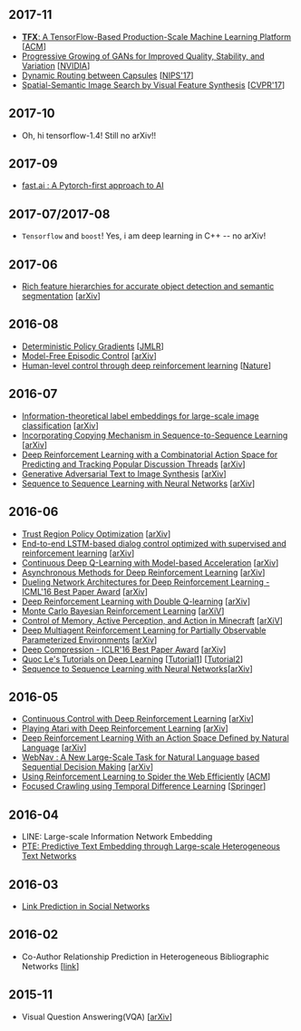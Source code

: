## 2017-11
- [**TFX**: A TensorFlow-Based Production-Scale Machine Learning Platform](https://github.com/domarps/papers-i-read/blob/master/TFX.md) [[ACM](https://dl.acm.org/citation.cfm?id=3098021)]
- [Progressive Growing of GANs for Improved Quality, Stability, and Variation](https://github.com/domarps/papers-i-read/blob/master/ProGroGAN.md) [[NVIDIA](http://research.nvidia.com/publication/2017-10_Progressive-Growing-of)]
- [Dynamic Routing between Capsules](https://github.com/domarps/papers-i-read/blob/master/capsule.md) [[NIPS'17](http://papers.nips.cc/paper/6975-dynamic-routing-between-capsules.pdf)]
- [Spatial-Semantic Image Search by Visual Feature Synthesis](https://github.com/domarps/papers-i-read/blob/master/spatial_search.md) [[CVPR'17](http://web.cecs.pdx.edu/~fliu/papers/cvpr2017-search.pdf)]


## 2017-10
- Oh, hi tensorflow-1.4! Still no arXiv!!

## 2017-09
- [fast.ai : A Pytorch-first approach to AI](http://www.fast.ai/2017/09/08/introducing-pytorch-for-fastai/)

## 2017-07/2017-08
- `Tensorflow` and `boost`! Yes, i am deep learning in C++ -- no arXiv!


## 2017-06
- [Rich feature hierarchies for accurate object detection and semantic segmentation](https://github.com/domarps/papers-i-read/blob/master/R-CNN.md) [[arXiv](https://arxiv.org/abs/1311.2524)]


## 2016-08
- [Deterministic Policy Gradients](https://github.com/domarps/papers-i-read/blob/master/deterministicPolicyGradients) [[JMLR](http://jmlr.org/proceedings/papers/v32/silver14.pdf)]
- [Model-Free Episodic Control](https://github.com/domarps/papers-i-read/blob/master/modelFreeEpisodicControl.md) [[arXiv](https://arxiv.org/abs/1606.04460)]
- [Human-level control through deep reinforcement learning](https://github.com/domarps/papers-i-read/blob/master/humanLevelControl.md) [[Nature](http://www.nature.com/nature/journal/v518/n7540/full/nature14236.html)]

## 2016-07
- [Information-theoretical label embeddings for
large-scale image classification](https://github.com/domarps/papers-i-read/blob/master/infoTheoreticalEmb.md) [[arXiv](https://arxiv.org/abs/1607.05691)]
- [Incorporating Copying Mechanism in Sequence-to-Sequence Learning](https://github.com/domarps/papers-i-read/blob/master/copyMechanism.md) [[arXiv](https://arxiv.org/abs/1603.06393)]
- [Deep Reinforcement Learning with a Combinatorial Action Space for Predicting and Tracking Popular Discussion Threads](https://github.com/domarps/papers-i-read/blob/master/discussionThreads.md) [[arXiv](https://arxiv.org/abs/1606.03667)]
- [Generative Adversarial Text to Image Synthesis](https://github.com/domarps/papers-i-read/blob/master/genAdversarial.md) [[arXiv](https://arxiv.org/abs/1605.05396)]
- [Sequence to Sequence Learning with Neural Networks](https://github.com/domarps/papers-i-read/blob/master/seq2Seq.md) [[arXiv](https://arxiv.org/abs/1409.3215)]

## 2016-06
- [Trust Region Policy Optimization](https://github.com/domarps/papers-i-read/blob/master/trustBasedOptimization.md) [[arXiv](https://arxiv.org/abs/1502.05477)]
- [End-to-end LSTM-based dialog control optimized with supervised and reinforcement learning](https://github.com/domarps/papers-i-read/blob/master/end-to-end-LSTM.md) [[arXiv](https://arxiv.org/abs/1606.01269#)]
- [Continuous Deep Q-Learning with Model-based Acceleration](https://github.com/domarps/papers-i-read/blob/master/contDeepRL.md) [[arXiv](http://arxiv.org/abs/1603.00748)]
- [Asynchronous Methods for Deep Reinforcement Learning](https://github.com/domarps/papers-i-read/blob/master/asyncMethodsDRL.md) [[arXiv](https://arxiv.org/abs/1602.01783)]
- [Dueling Network Architectures for Deep Reinforcement Learning - ICML'16 Best Paper Award](https://github.com/domarps/papers-i-read/blob/master/duelingNetworkArch.md) [[arXiv](http://arxiv.org/abs/1511.06581)]
- [Deep Reinforcement Learning with Double Q-learning](https://github.com/domarps/papers-i-read/blob/master/doubleQLearning.md) [[arXiv](http://arxiv.org/abs/1509.06461)]
- [Monte Carlo Bayesian Reinforcement Learning](https://github.com/domarps/papers-i-read/blob/master/MonteCarloBayesianRL.md) [[arXiV](http://arxiv.org/abs/1206.6449)]
- [Control of Memory, Active Perception, and Action in Minecraft](https://github.com/domarps/papers-i-read/blob/master/mineCraft.md) [[arXiV](http://arxiv.org/abs/1605.09128)]
- [Deep Multiagent Reinforcement Learning for Partially Observable Parameterized Environments](https://github.com/domarps/papers-i-read/blob/master/multiAgentRL.md) [[arXiv](http://arxiv.org/pdf/1511.04143.pdf)]
- [Deep Compression - ICLR'16 Best Paper Award](https://github.com/domarps/papers-i-read/blob/master/deepCompression.md) [[arXiv](http://arxiv.org/abs/1510.00149)]
- [Quoc Le's Tutorials on Deep Learning](http://www.trivedigaurav.com/blog/quoc-les-lectures-on-deep-learning/) [[Tutorial1](https://cs.stanford.edu/~quocle/tutorial1.pdf)] [[Tutorial2](https://cs.stanford.edu/~quocle/tutorial2.pdf)]
- [Sequence to Sequence Learning with Neural Networks](seq2Seq.md)[[arXiv](https://arxiv.org/abs/1409.3215)]

## 2016-05
- [Continuous Control with Deep Reinforcement Learning](https://github.com/domarps/papers-i-read/blob/master/contControlDRL.md) [[arXiv](http://arxiv.org/abs/1509.02971)]
- [Playing Atari with Deep Reinforcement Learning](https://github.com/domarps/papers-i-read/blob/master/playingAtari.md) [[arXiv](https://arxiv.org/abs/1312.5602)]
- [Deep Reinforcement Learning With an Action Space Defined by Natural Language](https://github.com/domarps/papers-i-read/blob/master/DRRN.md) [[arXiv](http://arxiv.org/abs/1511.04636)]
- [WebNav : A New Large-Scale Task for Natural Language based Sequential Decision Making](https://github.com/domarps/papers-i-read/blob/master/WebNav.md) [[arXiv](http://arxiv.org/abs/1602.02261)]
- [Using Reinforcement Learning to Spider the Web Efficiently](https://github.com/domarps/papers-i-read/blob/master/webSpidering.md) [[ACM](http://dl.acm.org/citation.cfm?id=657633)]
- [Focused Crawling using Temporal Difference Learning](https://github.com/domarps/papers-i-read/blob/master/TDLearning.md) [[Springer](http://link.springer.com/chapter/10.1007%2F978-3-540-24674-9_16)]

## 2016-04
- LINE: Large-scale Information Network Embedding
- [PTE: Predictive Text Embedding through Large-scale Heterogeneous Text Networks](https://chara.cs.illinois.edu/sites/cs591txt/files/0408-presentation.pdf)

## 2016-03
- [Link Prediction in Social Networks](https://uofi.box.com/s/nhgzf85bytamdglppbjgc0h4gkzq5zyo)

## 2016-02
- Co-Author Relationship Prediction in Heterogeneous Bibliographic Networks [[link](http://www.ccs.neu.edu/home/yzsun/papers/asonam11_pathpredict.pdf)]

## 2015-11
- Visual Question Answering(VQA) [[arXiv](http://arxiv.org/abs/1505.00468)]


